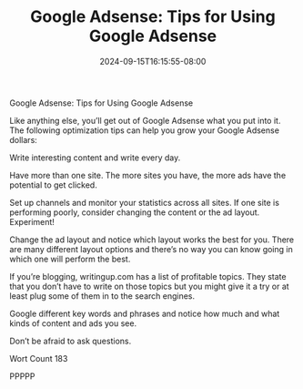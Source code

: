﻿---
title: "Google Adsense: Tips for Using Google Adsense"
date: 2024-09-15T16:15:55-08:00
description: "Google Sense Tips for Web Success"
featured_image: "/images/Google Sense.jpg"
tags: ["Google Sense"]
---

Google Adsense: Tips for Using Google Adsense 

Like anything else, you’ll get out of Google Adsense what you put into it.  The following optimization tips can help you grow your Google Adsense dollars:

Write interesting content and write every day.
	
Have more than one site.  The more sites you have, the more ads have the potential
to get clicked.

Set up channels and monitor your statistics across all sites.  If one site is performing
poorly, consider changing the content or the ad layout.  Experiment!

Change the ad layout and notice which layout works the best for you.  There are
many different layout options and there’s no way you can know going in which
one will perform the best.

If you’re blogging, writingup.com has a list of profitable topics.  They state that
you don’t have to write on those topics but  you might give it a try or at least plug
some of them in to the search engines.

Google different key words and phrases and notice how much and what kinds of content and ads you see.

Don’t be afraid to ask questions.

Wort Count 183

PPPPP
